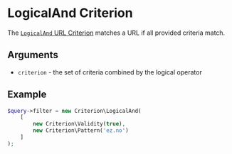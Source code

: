 # LogicalAnd Criterion

The [`LogicalAnd` URL Criterion](https://github.com/ezsystems/ezplatform-kernel/blob/v1.0.0/eZ/Publish/API/Repository/Values/URL/Query/Criterion/LogicalAnd.php)
matches a URL if all provided criteria match.

## Arguments

- `criterion` - the set of criteria combined by the logical operator

## Example

``` php
$query->filter = new Criterion\LogicalAnd(
    [
        new Criterion\Validity(true),
        new Criterion\Pattern('ez.no')
    ]
);
```
